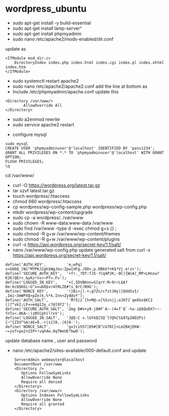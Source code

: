 # wordpress_ubuntu

- sudo apt-get install -y build-essential
- sudo apt-get install lamp-server^
- sudo apt-get install phpmyadmin
- sudo nano /etc/apache2/mods-enabled/dir.conf

update as 
```
<IfModule mod_dir.c>
    DirectoryIndex index.php index.html index.cgi index.pl index.xhtml index.htm
</IfModule>
```

- sudo systemctl restart apache2
- sudo nano /etc/apache2/apache2.conf
add the line at bottom as 
- Include /etc/phpmyadmin/apache.conf
update this
```
<Directory /var/www/>
        AllowOverride All
</Directory>
```
- sudo a2enmod rewrite
- sudo service apache2 restart

* configure mysql

```
sudo mysql
CREATE USER 'phpmyadminuser'@'localhost' IDENTIFIED BY 'pass1234';
GRANT ALL PRIVILEGES ON *.* TO 'phpmyadminuser'@'localhost' WITH GRANT OPTION;
FLUSH PRIVILEGES;
\q

```
cd /var/www/

- curl -O https://wordpress.org/latest.tar.gz
- tar xzvf latest.tar.gz
- touch wordpress/.htaccess
- chmod 660 wordpress/.htaccess
- cp wordpress/wp-config-sample.php wordpress/wp-config.php
- mkdir wordpress/wp-content/upgrade
- sudo cp -a wordpress/. /var/www
- sudo chown -R www-data:www-data /var/www
- sudo find /var/www -type d -exec chmod g+s {} \;
- sudo chmod -R g+w /var/www/wp-content/themes
- sudo chmod -R g+w /var/www/wp-content/plugins
- curl -s https://api.wordpress.org/secret-key/1.1/salt/
- nano /var/www/wp-config.php
update generated salt from curl -s https://api.wordpress.org/secret-key/1.1/salt/
```
define('AUTH_KEY',         'e;wPq) x<G06Q_)Ni^MYPKJ2gh$WgJeu:Zpw[HFg./DD>,p.0BkU?+K$*Vj.e!z<');
define('SECURE_AUTH_KEY',  '+fr._?DT:fJ5-?Cq4PJK;-0C|{WsA(_MP>LHnsw?K26)QEr<_&yKz!ns>~Pf=.Fv');
define('LOGGED_IN_KEY',    '+{,5DVBKnn=G[qrY:M~9rrL$A?Oe:kc8$KEL~G^x=ubQ$vr4tRLZE#!s_0rC/N9G');
define('NONCE_KEY',        '!}Bi<j).+;g7Zn/cfstJHy)|QddGvI/ ,Imi~3mWPXQ>pZe)k,%*k.Inn<Zy4@vY');
define('AUTH_SALT',        '`M?5|2`[h+M@-u[%Scn|j;oJH7J`qe8So$KC2 [|7^vkI;LF=>e4g13y_c?@]9f2');
define('SECURE_AUTH_SALT', '2mg D#o+y0-j8#F`A~-(4=f`Q`-%u-i@$QoDX7~~-fnTx<.8KA~:)zNtCph(!rxV');
define('LOGGED_IN_SALT',   'J@Q-C v.lGYkQ[5Q`lY@%Ct&97pZ6D2Pz){~^{ZIU^%A|4E=0.->|s2]8,-|6}8-');
define('NONCE_SALT',       'g=}cih57|05#[B^cG7KC}<LmZB4jEKW-~=jef>po2+2IP+!vqh4w.OqTWeUE*bwO');
```
update database name , user and password 

- nano /etc/apache2/sites-available/000-default.conf
and update 
```
    ServerAdmin webmaster@localhost
    DocumentRoot /var/www
    <Directory />
       Options FollowSymLinks
       AllowOverride None
       Require all denied
    </Directory>
    <Directory /var/www/>
       Options Indexes FollowSymLinks
       AllowOverride None
       Require all granted
    </Directory>
```



